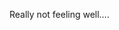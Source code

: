 <!--
id: 977275597
link: http://kevinisom.info/post/977275597/really-not-feeling-well
slug: really-not-feeling-well
date: Fri Aug 20 2010 02:06:59 GMT+1200 (NZST)
raw: {"blog_name":"kevinisom","id":977275597,"post_url":"http://kevinisom.info/post/977275597/really-not-feeling-well","slug":"really-not-feeling-well","type":"text","date":"2010-08-19 14:06:59 GMT","timestamp":1282226819,"state":"published","format":"html","reblog_key":"tgiIeywu","tags":[],"short_url":"http://tmblr.co/Zw68YywG0hD","highlighted":[],"feed_item":"http://twitter.com/kev_nz/statuses/21538862485","from_feed_id":"650289","note_count":0,"title":null,"body":"<p>Really not feeling well&#8230;.</p>"}
publish: 2010-08-020
tags: 
title: null
-->


Really not feeling well….


